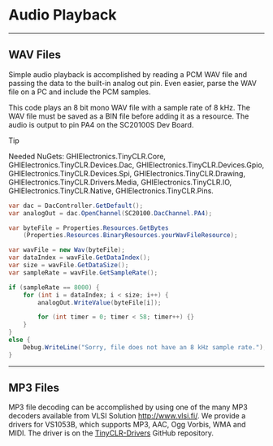 # Audio Playback
---

## WAV Files

Simple audio playback is accomplished by reading a PCM WAV file and passing the data to the built-in analog out pin. Even easier, parse the WAV file on a PC and include the PCM samples.

This code plays an 8 bit mono WAV file with a sample rate of 8 kHz. The WAV file must be saved as a BIN file before adding it as a resource. The audio is output to pin PA4 on the SC20100S Dev Board.

> [!Tip]
> Needed NuGets: GHIElectronics.TinyCLR.Core, GHIElectronics.TinyCLR.Devices.Dac, GHIElectronics.TinyCLR.Devices.Gpio, GHIElectronics.TinyCLR.Devices.Spi, GHIElectronics.TinyCLR.Drawing, GHIElectronics.TinyCLR.Drivers.Media, GHIElectronics.TinyCLR.IO, GHIElectronics.TinyCLR.Native, GHIElectronics.TinyCLR.Pins.


```cs
var dac = DacController.GetDefault();
var analogOut = dac.OpenChannel(SC20100.DacChannel.PA4);

var byteFile = Properties.Resources.GetBytes
    (Properties.Resources.BinaryResources.yourWavFileResource);

var wavFile = new Wav(byteFile);
var dataIndex = wavFile.GetDataIndex();
var size = wavFile.GetDataSize();
var sampleRate = wavFile.GetSampleRate();

if (sampleRate == 8000) {
    for (int i = dataIndex; i < size; i++) {
        analogOut.WriteValue(byteFile[i]);

        for (int timer = 0; timer < 58; timer++) {}
    }
}
else {
    Debug.WriteLine("Sorry, file does not have an 8 kHz sample rate.");
}
```

---

## MP3 Files

MP3 file decoding can be accomplished by using one of the many MP3 decoders available from VLSI Solution http://www.vlsi.fi/. We provide a drivers for VS1053B, which supports MP3, AAC, Ogg Vorbis, WMA and MIDI. The driver is on the [TinyCLR-Drivers](https://github.com/ghi-electronics/TinyCLR-Drivers) GitHub repository.
